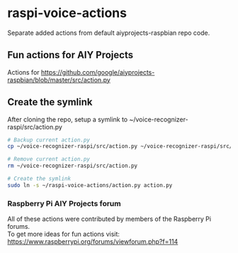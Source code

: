 # raspi-voice-actions
Separate added actions from default aiyprojects-raspbian repo code.  

## Fun actions for AIY Projects
Actions for https://github.com/google/aiyprojects-raspbian/blob/master/src/action.py

## Create the symlink
After cloning the repo, setup a symlink to ~/voice-recognizer-raspi/src/action.py
```bash
# Backup current action.py
cp ~/voice-recognizer-raspi/src/action.py ~/voice-recognizer-raspi/src/action-backup.py

# Remove current action.py
rm ~/voice-recognizer-raspi/src/action.py

# Create the symlink
sudo ln -s ~/raspi-voice-actions/action.py action.py
```

### Raspberry Pi AIY Projects forum
All of these actions were contributed by members of the Raspberry Pi forums.  
To get more ideas for fun actions visit: https://www.raspberrypi.org/forums/viewforum.php?f=114
